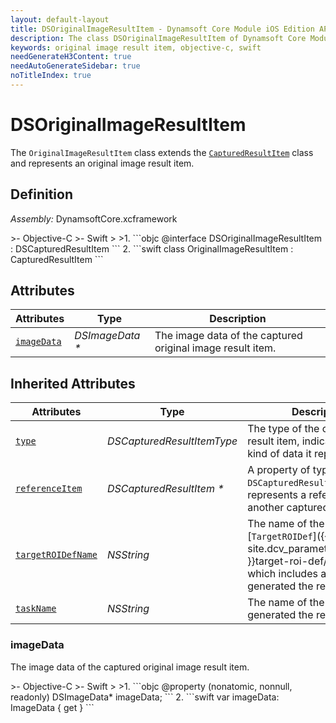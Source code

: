 ```yaml
---
layout: default-layout
title: DSOriginalImageResultItem - Dynamsoft Core Module iOS Edition API Reference
description: The class DSOriginalImageResultItem of Dynamsoft Core Module represents a captured original image result item, which provides an property to get the image data.
keywords: original image result item, objective-c, swift
needGenerateH3Content: true
needAutoGenerateSidebar: true
noTitleIndex: true
---
```


# DSOriginalImageResultItem

The `OriginalImageResultItem` class extends the [`CapturedResultItem`](captured-result.md) class and represents an original image result item.

## Definition

*Assembly:* DynamsoftCore.xcframework

<div class="sample-code-prefix"></div>
>- Objective-C
>- Swift
>
>1. 
```objc
@interface DSOriginalImageResultItem : DSCapturedResultItem
```
2. 
```swift
class OriginalImageResultItem : CapturedResultItem
```

## Attributes

| Attributes | Type | Description |
| ---------- | ---- | ----------- |
| [`imageData`](#imagedata) | *DSImageData \** | The image data of the captured original image result item. |

## Inherited Attributes

| Attributes | Type | Description |
| ---------- | ---- | ----------- |
| [`type`](captured-result.md#type) | *DSCapturedResultItemType* | The type of the captured result item, indicating what kind of data it represents. |
| [`referenceItem`](captured-result.md#referenceitem) | *DSCapturedResultItem \** | A property of type `DSCapturedResultItem` that represents a reference to another captured result item. |
| [`targetROIDefName`](captured-result.md#targetroidefname) | *NSString* | The name of the [`TargetROIDef`]({{ site.dcv_parameters_reference }}target-roi-def/) object which includes a task that generated the result. |
| [`taskName`](captured-result.md#taskname) | *NSString* | The name of the task that generated the result. |

### imageData

The image data of the captured original image result item.

<div class="sample-code-prefix"></div>
>- Objective-C
>- Swift
>
>1. 
```objc
@property (nonatomic, nonnull, readonly) DSImageData* imageData;
```
2. 
```swift
var imageData: ImageData { get }
```
